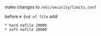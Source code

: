 make changes to `/etc/security/limits.conf`

before `# End of file` add:  
```
* hard nofile 20000
* soft nofile 20000
```
